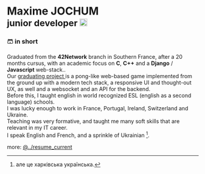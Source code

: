 # Maxime JOCHUM <br /><sup>junior developer <a href="https://www.linkedin.com/in/maxime-jochum/"> <img src="https://i.imgur.com/noEWd53.png" height="20px"/></sup></a>

### 🩳 in short 
Graduated from the **42Network** branch in Southern France, after a 20 months cursus, with an academic focus on **C**, **C++** and a **Django** / **Javascript** web-stack..
<br/>Our [graduating project ](https://github.com/TimothyREMY/ft_transcendance) is a pong-like web-based game implemented from the ground up with a modern tech stack, a responsive UI and thought-out UX, as well and a websocket and an API for the backend.
<br/>Before this, I taught english in world recognized ESL (english as a second language) schools.
<br/>I was lucky enough to work in France, Portugal, Ireland, Switzerland and Ukraine.
<br/>Teaching was very formative, and taught me many soft skills that are relevant in my IT career.
<br />I speak English and French, and a sprinkle of Ukrainian [^1].

more: <a align="right" href="https://github.com/Moustachestache/resume_current/">@../resume_current</a>

[^1]: але це харківська українська.
<!--
Ozymandias
I met a traveller from an antique land
Who said: "Two vast and trunkless legs of stone
Stand in the desert. Near them, on the sand,
Half sunk, a shattered visage lies, whose frown,

And wrinkled lip, and sneer of cold command,
Tell that its sculptor well those passions read,
Which yet survive, stamped on these lifeless things,
The hand that mocked them and the heart that fed,

And on the pedestal these words appear:
'My name is Ozymandias, king of kings:
Look on my works, Ye Mighty, and despair!'

Nothing beside remains. Round the decay
Of that colossal wreck, boundless and bare,
The lone and level sands stretch far away."
-->

